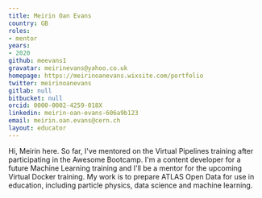 ```yaml
---
title: Meirin Oan Evans
country: GB
roles:
- mentor
years:
- 2020
github: meevans1
gravatar: meirinevans@yahoo.co.uk
homepage: https://meirinoanevans.wixsite.com/portfolio
twitter: meirinoanevans
gitlab: null
bitbucket: null
orcid: 0000-0002-4259-018X
linkedin: meirin-oan-evans-606a9b123
email: meirin.oan.evans@cern.ch
layout: educator
---
```


Hi, Meirin here. So far, I've mentored on the Virtual Pipelines training after participating in the Awesome Bootcamp. I'm a content developer for a future Machine Learning training and I'll be a mentor for the upcoming Virtual Docker training. My work is to prepare ATLAS Open Data for use in education, including particle physics, data science and machine learning.